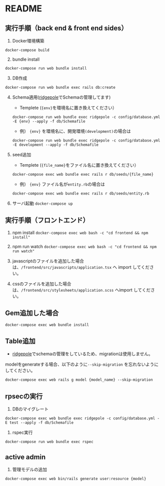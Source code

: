 # README
## 実行手順（back end & front end sides）
1. Docker環境構築
```
docker-compose build
```
2. bundle install
```
docker-compose run web bundle install
```

3. DB作成
```
docker-compose run web bundle exec rails db:create
```

4. Schema適用([ridgepole](https://github.com/winebarrel/ridgepole)でSchemaの管理してます)

    * Templete (`{env}`を環境名に置き換えてください）
    ```
    docker-compose run web bundle exec ridgepole -c config/database.yml -E {env} --apply -f db/Schemafile
    ```

    * 例） `{env}` を環境名に、開発環境`(development)`の場合は
    ```
    docker-compose run web bundle exec ridgepole -c config/database.yml -E development --apply -f db/Schemafile
    ```


5. seed追加
    * Templete (`{file_name}`をファイル名に置き換えてください）
    ```
    docker-compose exec web bundle exec rails r db/seeds/{file_name}
    ```

     * 例） `{env}` ファイル名が`entity.rb`の場合は
    ```
    docker-compose exec web bundle exec rails r db/seeds/entity.rb
    ```

6. サーバ起動
`docker-compose up`

## 実行手順（フロントエンド）
1. npm install
`docker-compose exec web bash -c "cd frontend && npm install"`

1. npm run watch
`docker-compose exec web bash -c "cd frontend && npm run watch"`

1. javascriptのファイルを追加した場合は、`/frontend/src/javascripts/application.tsx` へ import してください。
1. cssのファイルを追加した場合は、`/frontend/src/stylesheets/application.scss` へimport してください。

## Gem追加した場合
```
docker-compose exec web bundle install
```

## Table追加

- [ridgepole](https://github.com/winebarrel/ridgepole)でschemaの管理をしているため、migrationは使用しません。

modelをgenerateする場合、以下のように`--skip-migration` を忘れないようにしてください。

```
docker-compose exec web rails g model {model_name} --skip-migration
```

## rpsecの実行
1. DBのマイグレート
```
docker-compose exec web bundle exec ridgepole -c config/database.yml -E test --apply -f db/Schemafile
```

1. rspec実行
```
docker-compose run web bundle exec rspec
```

## active admin
1. 管理モデルの追加
```
docker-compose exec web bin/rails generate user:resource {model}
```
